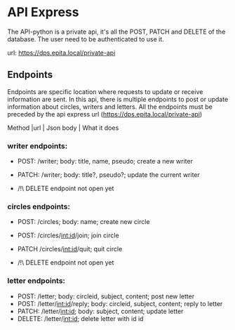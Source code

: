 # API Express

The API-python is a private api, it's all the POST, PATCH and DELETE of the database. The user need to be authenticated to use it.

url: https://dps.epita.local/private-api

## Endpoints
Endpoints are specific location where requests to update or receive information are sent.
In this api, there is multiple endpoints to post or update information about circles, writers and letters.
All the endpoints must be preceded by the api express url (https://dps.epita.local/private-api)

Method     |url                        | Json body                         | What it does

### writer endpoints:
 - POST:    /writer;                    body: title, name, pseudo;          create a new writer
 - PATCH:   /writer;                    body: title?, pseudo?;              update the current writer

 - /!\ DELETE endpoint not open yet

### circles endpoints:
 - POST:    /circles;                   body: name;                         create new circle
 - POST:    /circles/<int:id>/join;                                         join circle
 - PATCH    /circles/<int:id>/quit;                                         quit circle

 - /!\ DELETE endpoint not open yet


### letter endpoints:
 - POST:    /letter;                    body: circleid, subject, content;   post new letter
 - POST:    /letter/<int:id>/reply;     body: circleid, subject, content;   reply to letter
 - PATCH:   /letter/<int:id>;           body: subject, content;             update letter
 - DELETE:  /letter/<int:id>;                                               delete letter with id id